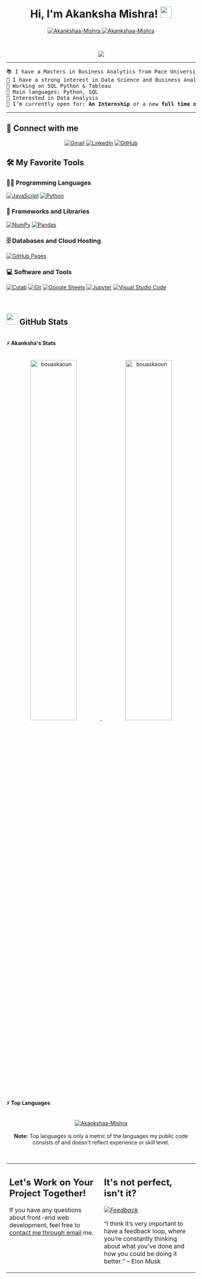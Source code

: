 <h1 align="center">
Hi, I'm Akanksha Mishra!
	<a href="https://github.com/Akankshaa-Mishra" target="_self">
		<img src="https://media.giphy.com/media/hvRJCLFzcasrR4ia7z/giphy.gif" width="30">
	</a>
</h1>
<p align="center">
	<a href="https://github.com/Akankshaa-Mishra">
		<img src="https://komarev.com/ghpvc/?username=Akankshaa-Mishra&label=Profile%20views&color=0e75b6&style=flat" alt="Akankshaa-Mishra" />
	</a>
	<a href="https://github.com/Akankshaa-Mishra">
		<img src="https://img.shields.io/github/followers/Akankshaa-Mishra?label=Followers" alt="Akankshaa-Mishra" />
	</a>
</p>
<br/>
<p align="center">
	<a href="https://github.com/Akankshaa-Mishra">
		<img src="https://readme-typing-svg.herokuapp.com?lines=Business+Analytics+Proffesional;Freelancer;DS%20|%20AI%20|%20ML%20Enthusiastic;Always%20learning%20new%20things&center=true&width=380&height=45">
	</a>
</p>

<hr>

<pre>
📚 I have a Masters in Business Analytics from Pace University in New York
📝 I have a strong interest in Data Science and Business Analysis
🔭 Working on SQL Python & Tableau
🌟 Main languages: Python, SQL
🚩 Interested in Data Analysis
🤔 I’m currently open for: <b>An Internship</b> or a new <b>full time opportunity</b>,
</pre>
<hr>

## 🤝 Connect with me
<p align="center">
	<a href="mailto:akanksha.m2507@gmail.com"><img img src="https://img.shields.io/badge/gmail-%23EA4335.svg?style=plastic&logo=gmail&logoColor=white" alt="Gmail"/></a>
	<a href="https://www.linkedin.com/in/Akanksha95/"><img src="https://img.shields.io/badge/linkedin-%230A66C2.svg?style=plastic&logo=linkedin&logoColor=white" alt="LinkedIn"/></a>
	<a href="https://github.com/Akankshaa-Mishra"><img src="https://img.shields.io/badge/github-%23181717.svg?style=plastic&logo=github&logoColor=white" alt="GitHub"/></a>
</p>

## 🛠️ My Favorite Tools

### 👨‍💻 Programming Languages

<p>
    <a href="https://github.com/Akankshaa-Mishra"><img alt="JavaScript" src="https://img.shields.io/badge/JavaScript%20-%23F7DF1E.svg?logo=javascript&logoColor=black"></a>
    <a href="https://github.com/Akankshaa-Mishra"><img alt="Python" src="https://img.shields.io/badge/Python%20-%2314354C.svg?logo=python&logoColor=white"></a>

### 🧰 Frameworks and Libraries

<p>
    <a href="https://github.com/Akankshaa-Mishra"><img alt="NumPy" src="https://img.shields.io/badge/Numpy%20-%23013243.svg?logo=numpy&logoColor=white"></a>
    <a href="https://github.com/Akankshaa-Mishra"><img alt="Pandas" src="https://img.shields.io/badge/Pandas%20-%23150458.svg?logo=pandas&logoColor=white"></a>
</p>

### 🗄️ Databases and Cloud Hosting

<p>
    <a href="https://github.com/Akankshaa-Mishra"><img alt="GitHub Pages" src="https://img.shields.io/badge/GitHub%20Pages-%23327FC7.svg?logo=github&logoColor=white"></a>
   
</p>

### 💻 Software and Tools

<p>
    <a href="https://github.com/Akankshaa-Mishra"><img alt="Colab" src="https://img.shields.io/badge/Colab-00b56a.svg?logo=google-colab&logoColor=white"></a>
    <a href="https://github.com/Akankshaa-Mishra"><img alt="Git" src="https://img.shields.io/badge/Git%20-%23F05033.svg?logo=git&logoColor=white"></a>
    <a href="https://github.com/Akankshaa-Mishra"><img alt="Google Sheets" src="https://img.shields.io/badge/Google%20Sheets%20-%2334A853.svg?logo=google%20sheets&logoColor=white"></a>
    <a href="https://github.com/Akankshaa-Mishra"><img alt="Jupyter" src="https://img.shields.io/badge/Jupyter%20-%23F37626.svg?logo=Jupyter&logoColor=white"></a>
    <a href="https://github.com/Akankshaa-Mishra"><img alt="Visual Studio Code" src="https://img.shields.io/badge/Visual%20Studio%20Code-0078d7.svg?logo=visual-studio-code&logoColor=white"></a>
</p>
</br>

<!--
### 👨🏽‍💻 Workspace
<p>
    <a href="https://github.com/Akankshaa-Mishra"><img alt="Macbook Air M1" src="https://img.shields.io/badge/Apple-MacBook_Air_2020-999999?style=for-the-badge&logo=apple&logoColor=white"></a>
    <a href="https://github.com/Akankshaa-Mishra"><img alt="Spotify" src="https://img.shields.io/badge/Spotify-1ED760?&style=for-the-badge&logo=spotify&logoColor=white"></a>
</p>
-->


## <a href="https://github.com/Akankshaa-Mishra"><img src="https://www.blumbergdigital.com/wp-content/uploads/2020/10/stats-graphic-statistics-business-512.png" width="30"></a> GitHub Stats

<br/>
<summary><b>⚡ Akanksha's Stats</b></summary>
<br/>
<p align="center">
	<a href="https://github.com/Akankshaa-Mishra">
	<img width="49.5%" src="https://github-readme-stats.vercel.app/api?username=bouaskaoun&show_icons=true" alt="bouaskaoun">
	<img width="49.5%" src="https://github-readme-streak-stats.herokuapp.com/?user=bouaskaoun" alt="bouaskaoun">
	</a>
	<br/>
</p>
<br/>
<!--
<summary><b>⚡ Activity graph</b></summary>
<br/>
<p align="center">
	<a href="https://github.com/Akankshaa-Mishra">
		<img src="https://activity-graph.herokuapp.com/graph?username=Akankshaa-Mishra&bg_color=ffffff&color=000000&line=000000&point=000000&area=true&hide_border=true" alt="bouaskaoun">
	</a>
</p>
<br/>
-->
<summary><b>⚡ Top Languages</b></summary>
<br/>

<p align="center">
	<a href="https://github.com/Akankshaa-Mishra">
	<img src="https://github-readme-stats.vercel.app/api/top-langs/?username=Akankshaa-Mishra&langs_count=8&layout=compact" alt="Akankshaa-Mishra">
	</a>
	<br/>
<br/>
<b>Note:</b> Top languages is only a metric of the languages my public code consists of and doesn't reflect experience or skill level.
</p>
<br/>

<table style="border: none">
  <tr>
  <td width="50%" valign="top">

## Let's Work on Your Project Together!

If you have any questions about front-end web development, feel free to <a href="mailto:akanksha.m2507@gmail.com">contact me through email</a> me.



  </td>
  <td width="50%" valign="top">

## It's not perfect, isn't it?

*<a href="https://github.com/Akankshaa-Mishra"><img alt="Feedback" src="https://img.shields.io/badge/Ask%20me-anything-1abc9c.svg"></a>*

“I think it’s very important to have a feedback loop, where you’re constantly thinking about what you’ve done and how you could be doing it better.”
– Elon Musk

  </td>
  </tr>
</table>
